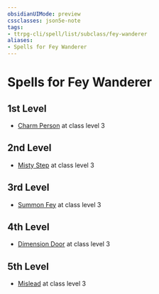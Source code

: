 ```yaml
---
obsidianUIMode: preview
cssclasses: json5e-note
tags:
- ttrpg-cli/spell/list/subclass/fey-wanderer
aliases:
- Spells for Fey Wanderer
---
```

# Spells for Fey Wanderer

## 1st Level

- [Charm Person](Інструменти%20ДМ/CLI/spells/charm-person-xphb.md "XPHB") at class level 3

## 2nd Level

- [Misty Step](Інструменти%20ДМ/CLI/spells/misty-step-xphb.md "XPHB") at class level 3

## 3rd Level

- [Summon Fey](Інструменти%20ДМ/CLI/spells/summon-fey-xphb.md "XPHB") at class level 3

## 4th Level

- [Dimension Door](Інструменти%20ДМ/CLI/spells/dimension-door-xphb.md "XPHB") at class level 3

## 5th Level

- [Mislead](Інструменти%20ДМ/CLI/spells/mislead-xphb.md "XPHB") at class level 3